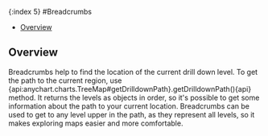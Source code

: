{:index 5}
#Breadcrumbs

* [Overview](#overview)

## Overview

Breadcrumbs help to find the location of the current drill down level. To get the path to the current region, use {api:anychart.charts.TreeMap#getDrilldownPath}.getDrilldownPath(){api} method. It returns the levels as objects in order, so it's possible to get some information about the path to your current location. Breadcrumbs can be used to get to any level upper in the path, as they represent all levels, so it makes exploring maps easier and more comfortable. 